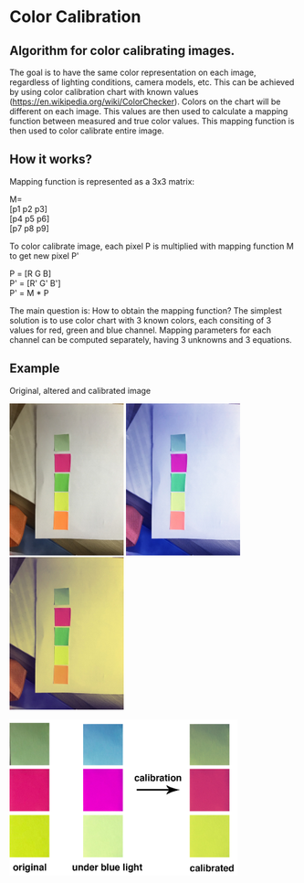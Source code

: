 # Color Calibration

## Algorithm for color calibrating images.

The goal is to have the same color representation on each image, regardless of lighting conditions, camera models, etc.
This can be achieved by using color calibration chart with known values (https://en.wikipedia.org/wiki/ColorChecker).
Colors on the chart will be different on each image. This values are then used to calculate a mapping function between measured and true color values.
This mapping function is then used to color calibrate entire image.

## How it works?

<p>Mapping function is represented as a 3x3 matrix:</p>
<p>
  M=<br>
  [p1 p2 p3]<br>
  [p4 p5 p6]<br>
  [p7 p8 p9]
 </p>

<p>To color calibrate image, each pixel P is multiplied with mapping function M to get new pixel P'</p>

P = [R G B]<br>
P' = [R' G' B']<br>
P' = M * P

<p>The main question is: How to obtain the mapping function?</b>
The simplest solution is to use color chart with 3 known colors, each consiting of 3 values for red, green and blue channel.
Mapping parameters for each channel can be computed separately, having 3 unknowns and 3 equations.


## Example


<p>Original, altered and calibrated image</p>

<img src="https://github.com/adrianzgaljic/ColorCalibration/blob/master/cmake-build-debug/original.jpg" alt="drawing" width="200"/>   <img src="https://github.com/adrianzgaljic/ColorCalibration/blob/master/cmake-build-debug/processed_image.jpg" alt="drawing" width="200"/>  <img src="https://github.com/adrianzgaljic/ColorCalibration/blob/master/cmake-build-debug/calibrated.jpg" alt="drawing" width="200"/>

<img src="https://github.com/adrianzgaljic/ColorCalibration/blob/master/cmake-build-debug/example.png" alt="drawing" width="400"/>


            
          
